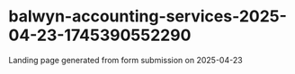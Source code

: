 # balwyn-accounting-services-2025-04-23-1745390552290
Landing page generated from form submission on 2025-04-23
